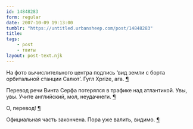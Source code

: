 ```yaml
---
id: 14848283
form: regular
date: 2007-10-09 19:13:00
tumblr: "https://untitled.urbansheep.com/post/14848283"
title:
tags:
    - post
    - твиты
layout: post-text.njk
---
```


<p>На фото вычислительного центра подпись &lsquo;вид земли с борта орбитальной станции Салют&rsquo;. Гугл Xprize, ага. <a href="http://twitter.com/urbansheep/statuses/323105532">¶</a></p>

<p>Перевод речи Винта Серфа потерялся в трафике над атлантикой. Увы, увы. Учите английский, мол, неудачнеги. <a href="http://twitter.com/urbansheep/statuses/323115342">¶</a></p>

<p>О, перевод! <a href="http://twitter.com/urbansheep/statuses/323119132">¶</a></p>

<p>Официальная часть закончена. Пора уже валить, видимо. <a href="http://twitter.com/urbansheep/statuses/323201412">¶</a></p>

